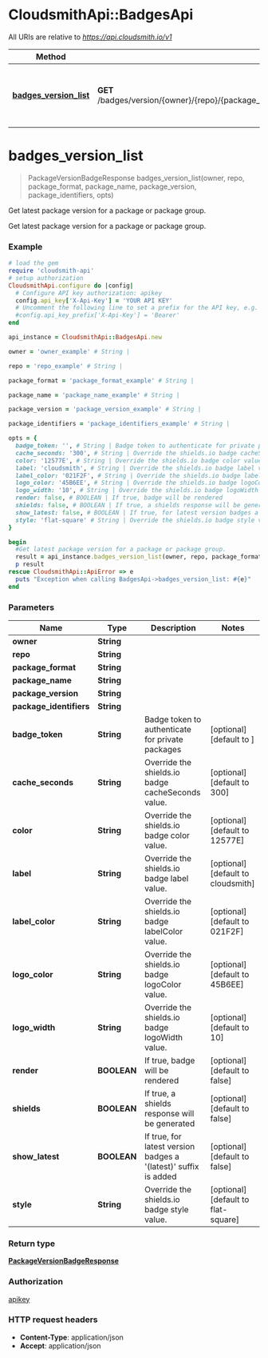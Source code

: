 # CloudsmithApi::BadgesApi

All URIs are relative to *https://api.cloudsmith.io/v1*

Method | HTTP request | Description
------------- | ------------- | -------------
[**badges_version_list**](BadgesApi.md#badges_version_list) | **GET** /badges/version/{owner}/{repo}/{package_format}/{package_name}/{package_version}/{package_identifiers}/ | Get latest package version for a package or package group.


# **badges_version_list**
> PackageVersionBadgeResponse badges_version_list(owner, repo, package_format, package_name, package_version, package_identifiers, opts)

Get latest package version for a package or package group.

Get latest package version for a package or package group.

### Example
```ruby
# load the gem
require 'cloudsmith-api'
# setup authorization
CloudsmithApi.configure do |config|
  # Configure API key authorization: apikey
  config.api_key['X-Api-Key'] = 'YOUR API KEY'
  # Uncomment the following line to set a prefix for the API key, e.g. 'Bearer' (defaults to nil)
  #config.api_key_prefix['X-Api-Key'] = 'Bearer'
end

api_instance = CloudsmithApi::BadgesApi.new

owner = 'owner_example' # String | 

repo = 'repo_example' # String | 

package_format = 'package_format_example' # String | 

package_name = 'package_name_example' # String | 

package_version = 'package_version_example' # String | 

package_identifiers = 'package_identifiers_example' # String | 

opts = { 
  badge_token: '', # String | Badge token to authenticate for private packages
  cache_seconds: '300', # String | Override the shields.io badge cacheSeconds value.
  color: '12577E', # String | Override the shields.io badge color value.
  label: 'cloudsmith', # String | Override the shields.io badge label value.
  label_color: '021F2F', # String | Override the shields.io badge labelColor value.
  logo_color: '45B6EE', # String | Override the shields.io badge logoColor value.
  logo_width: '10', # String | Override the shields.io badge logoWidth value.
  render: false, # BOOLEAN | If true, badge will be rendered
  shields: false, # BOOLEAN | If true, a shields response will be generated
  show_latest: false, # BOOLEAN | If true, for latest version badges a '(latest)' suffix is added
  style: 'flat-square' # String | Override the shields.io badge style value.
}

begin
  #Get latest package version for a package or package group.
  result = api_instance.badges_version_list(owner, repo, package_format, package_name, package_version, package_identifiers, opts)
  p result
rescue CloudsmithApi::ApiError => e
  puts "Exception when calling BadgesApi->badges_version_list: #{e}"
end
```

### Parameters

Name | Type | Description  | Notes
------------- | ------------- | ------------- | -------------
 **owner** | **String**|  | 
 **repo** | **String**|  | 
 **package_format** | **String**|  | 
 **package_name** | **String**|  | 
 **package_version** | **String**|  | 
 **package_identifiers** | **String**|  | 
 **badge_token** | **String**| Badge token to authenticate for private packages | [optional] [default to ]
 **cache_seconds** | **String**| Override the shields.io badge cacheSeconds value. | [optional] [default to 300]
 **color** | **String**| Override the shields.io badge color value. | [optional] [default to 12577E]
 **label** | **String**| Override the shields.io badge label value. | [optional] [default to cloudsmith]
 **label_color** | **String**| Override the shields.io badge labelColor value. | [optional] [default to 021F2F]
 **logo_color** | **String**| Override the shields.io badge logoColor value. | [optional] [default to 45B6EE]
 **logo_width** | **String**| Override the shields.io badge logoWidth value. | [optional] [default to 10]
 **render** | **BOOLEAN**| If true, badge will be rendered | [optional] [default to false]
 **shields** | **BOOLEAN**| If true, a shields response will be generated | [optional] [default to false]
 **show_latest** | **BOOLEAN**| If true, for latest version badges a &#39;(latest)&#39; suffix is added | [optional] [default to false]
 **style** | **String**| Override the shields.io badge style value. | [optional] [default to flat-square]

### Return type

[**PackageVersionBadgeResponse**](PackageVersionBadgeResponse.md)

### Authorization

[apikey](../README.md#apikey)

### HTTP request headers

 - **Content-Type**: application/json
 - **Accept**: application/json



